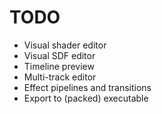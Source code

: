 # TODO

- Visual shader editor
- Visual SDF editor
- Timeline preview
- Multi-track editor
- Effect pipelines and transitions
- Export to (packed) executable
